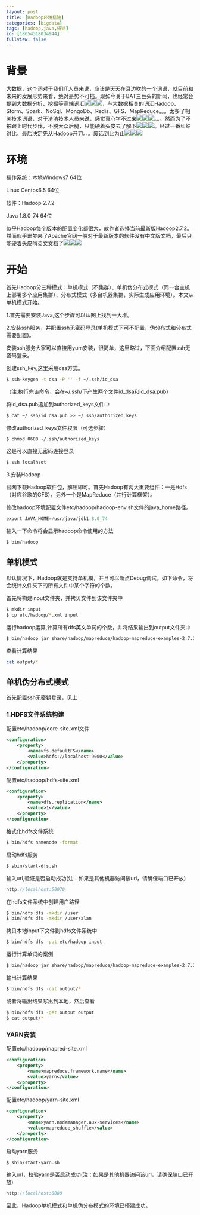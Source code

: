 ```yaml
---
layout: post
title: [Hadoop环境搭建]
categories: [bigdata]
tags: [hadoop,java,搭建]
id: [18654318034944]
fullview: false
---
```


# 背景

大数据，这个词对于我们IT人员来说，应该是天天在耳边吹的一个词语，就目前和未来的发展形势来看，绝对是势不可挡。现如今关于BAT三巨头的新闻，也经常会提到大数据分析、挖掘等高端词汇![](http://img.baidu.com/hi/face/i_f07.gif)![](http://img.baidu.com/hi/face/i_f07.gif)![](http://img.baidu.com/hi/face/i_f07.gif)，与大数据相关的词汇Hadoop、Storm、Spark、NoSql、MongoDb、Redis、GFS、MapReduce。。。太多了相关技术词语，对于渣渣技术人员来说，感觉真心学不过来![](http://img.baidu.com/hi/face/i_f08.gif)![](http://img.baidu.com/hi/face/i_f08.gif)![](http://img.baidu.com/hi/face/i_f08.gif)。。。然而为了不被跟上时代步伐，不脱大众后腿，只能硬着头皮去了解下![](http://img.baidu.com/hi/face/i_f32.gif)![](http://img.baidu.com/hi/face/i_f32.gif)![](http://img.baidu.com/hi/face/i_f32.gif)。经过一番纠结对比，最后决定先从Hadoop开刀。。。废话到此为止![](http://img.baidu.com/hi/face/i_f30.gif)![](http://img.baidu.com/hi/face/i_f30.gif)![](http://img.baidu.com/hi/face/i_f30.gif)

# 环境


操作系统：本地Windows7 64位


 Linux Centos6.5 64位

软件：Hadoop 2.7.2

 Java 1.8.0_74 64位

似乎Hadoop每个版本的配置变化都很大，故作者选择当前最新版Hadoop2.7.2。然而似乎噩梦来了Apache官网一般对于最新版本的软件没有中文版文档，最后只能硬着头皮啃英文文档了![](http://img.baidu.com/hi/face/i_f09.gif)![](http://img.baidu.com/hi/face/i_f09.gif)![](http://img.baidu.com/hi/face/i_f09.gif)

# 开始

首先Hadoop分三种模式：单机模式（不集群）、单机伪分布式模式（同一台主机上部署多个应用集群）、分布式模式（多台机器集群，实际生成应用环境）。本文从单机模式开始。


1.首先需要安装Java,这个步骤可以从网上找到一大堆。

2.安装ssh服务，并配置ssh无密码登录(单机模式下可不配置，伪分布式和分布式需要配置)。

安装ssh服务大家可以直接用yum安装，很简单，这里略过，下面介绍配置ssh无密码登录。

创建ssh_key,这里采用dsa方式。

```bash
$ ssh-keygen -t dsa -P '' -f ~/.ssh/id_dsa
```

（注:执行完该命令，会在~/.ssh/下产生两个文件id_dsa和id_dsa.pub）

将id_dsa.pub追加到authorized_keys文件中

```bash
$ cat ~/.ssh/id_dsa.pub >> ~/.ssh/authorized_keys
```

修改authorized_keys文件权限（可选步骤）

```bash
$ chmod 0600 ~/.ssh/authorized_keys
```

这是可以直接无密码连接登录


```bash
$ ssh localhsot
```

3.安装Hadoop

官网下载Hadoop软件包，解压即可。首先Hadoop有两大重要组件：一是Hdfs（对应谷歌的GFS），另外一个是MapReduce（并行计算框架）。

修改hadoop环境配置文件etc/hadoop/hadoop-env.sh文件的java_home路径。

```java
export JAVA_HOME=/usr/java/jdk1.8.0_74
```

输入一下命令将会显示hadoop命令使用的方法

```bash
$ bin/hadoop
```

## 单机模式

默认情况下，Hadoop就是支持单机模，并且可以断点Debug调试。如下命令，将会统计文件夹下的所有文件中某个字符的个数。


首先将构建input文件夹，并拷贝文件到该文件夹中

```bash
$ mkdir input
$ cp etc/hadoop/*.xml input
```

运行hadoop运算,计算所有dfs英文单词的个数，并将结果输出到output文件夹中

```bash
$ bin/hadoop jar share/hadoop/mapreduce/hadoop-mapreduce-examples-2.7.2.jar grep input output 'dfs[a-z]+'
```

查看计算结果

```bash
cat output/*
```

## 单机伪分布式模式


首先配置ssh无密钥登录，见上

### 1.HDFS文件系统构建

配置etc/hadoop/core-site.xml文件

```xml
<configuration>
    <property>
        <name>fs.defaultFS</name>
        <value>hdfs://localhost:9000</value>
    </property>
</configuration>
```

配置etc/hadoop/hdfs-site.xml


```xml
<configuration>
    <property>
        <name>dfs.replication</name>
        <value>1</value>
    </property>
</configuration>
```

格式化hdfs文件系统


```bash
$ bin/hdfs namenode -format
```

启动hdfs服务

```bash
$ sbin/start-dfs.sh
```

输入url,验证是否启动成功(注：如果是其他机器访问该url，请确保端口已开放)

```java
http://localhost:50070
```

在hdfs文件系统中创建用户路径


```bash
$ bin/hdfs dfs -mkdir /user
$ bin/hdfs dfs -mkdir /user/alan
```

拷贝本地input下文件到hdfs文件系统中

```bash
$ bin/hdfs dfs -put etc/hadoop input
```

运行计算单词的案例

```bash
$ bin/hadoop jar share/hadoop/mapreduce/hadoop-mapreduce-examples-2.7.2.jar grep input output 'dfs[a-z.]+'
```

输出计算结果


```bash
$ bin/hdfs dfs -cat output/*
```

或者将输出结果写出到本地，然后查看

```bash
$ bin/hdfs dfs -get output output
$ cat output/*
```

### YARN安装

配置etc/hadoop/mapred-site.xml

```xml
<configuration>
    <property>
        <name>mapreduce.framework.name</name>
        <value>yarn</value>
    </property>
</configuration>
```

配置etc/hadoop/yarn-site.xml

```xml
<configuration>
    <property>
        <name>yarn.nodemanager.aux-services</name>
        <value>mapreduce_shuffle</value>
    </property>
</configuration>
```

启动yarn服务

```bash
$ sbin/start-yarn.sh
```

输入url，校验yarn是否启动成功(注：如果是其他机器访问该url，请确保端口已开放)


```java
http://localhost:8088
```

至此，Hadoop单机模式和单机伪分布模式的环境已搭建成功。



